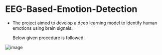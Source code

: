 # EEG-Based-Emotion-Detection

- The project aimed to develop a deep learning model to identify human emotions using brain signals.

  Below given procedure is followed.

![image](https://user-images.githubusercontent.com/103813206/182955738-22e5e195-8efb-4a0f-a888-fc4fb9a76654.png)


